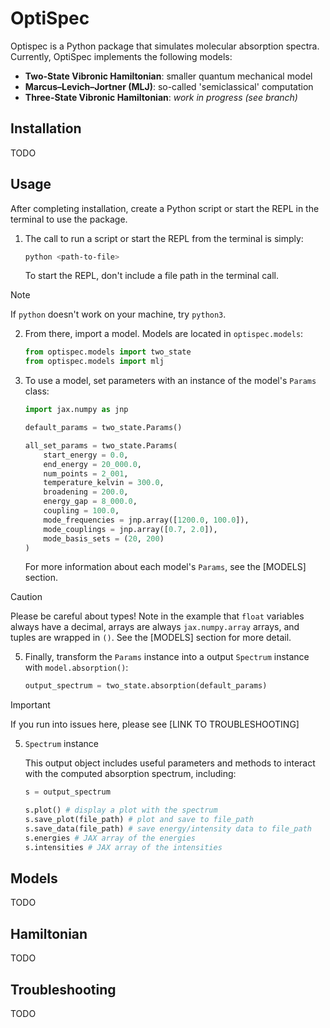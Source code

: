 # OptiSpec

Optispec is a Python package that simulates molecular absorption spectra. Currently, OptiSpec implements the following models:

- **Two-State Vibronic Hamiltonian**: smaller quantum mechanical model
- **Marcus–Levich–Jortner (MLJ)**: so-called 'semiclassical' computation
- **Three-State Vibronic Hamiltonian**: *work in progress (see branch)*

## Installation

TODO

## Usage

After completing installation, create a Python script or start the REPL in the terminal to use the package.

1. The call to run a script or start the REPL from the terminal is simply:

    ```zsh
    python <path-to-file>
    ```

    To start the REPL, don't include a file path in the terminal call.
    
> [!NOTE]
> If `python` doesn't work on your machine, try `python3`.

2. From there, import a model. Models are located in `optispec.models`:

    ```python
    from optispec.models import two_state
    from optispec.models import mlj
    ```

3. To use a model, set parameters with an instance of the model's `Params` class:

    ```python
    import jax.numpy as jnp
    
    default_params = two_state.Params()
    
    all_set_params = two_state.Params(
        start_energy = 0.0,
        end_energy = 20_000.0,
        num_points = 2_001,
        temperature_kelvin = 300.0,
        broadening = 200.0,
        energy_gap = 8_000.0,
        coupling = 100.0,
        mode_frequencies = jnp.array([1200.0, 100.0]),
        mode_couplings = jnp.array([0.7, 2.0]),
        mode_basis_sets = (20, 200)
    )
    ```

    For more information about each model's `Params`, see the [MODELS] section.

> [!CAUTION]
> Please be careful about types! Note in the example that `float` variables always have a decimal, arrays are always `jax.numpy.array` arrays, and tuples are wrapped in `()`. See the [MODELS] section for more detail.

5. Finally, transform the `Params` instance into a output `Spectrum` instance with `model.absorption()`:

    ```python
    output_spectrum = two_state.absorption(default_params)
    ```

> [!IMPORTANT]
> If you run into issues here, please see [LINK TO TROUBLESHOOTING]

5. `Spectrum` instance

    This output object includes useful parameters and methods to interact with the computed absorption spectrum, including:

    ```python
    s = output_spectrum
    
    s.plot() # display a plot with the spectrum
    s.save_plot(file_path) # plot and save to file_path
    s.save_data(file_path) # save energy/intensity data to file_path
    s.energies # JAX array of the energies
    s.intensities # JAX array of the intensities
    ```


## Models

TODO

## Hamiltonian

TODO

## Troubleshooting

TODO
